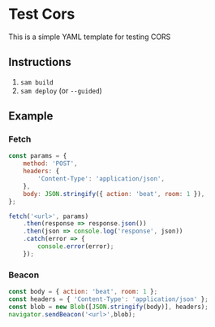 # Test Cors

This is a simple YAML template for testing CORS

## Instructions

1. `sam build`
2. `sam deploy` (or `--guided`)

## Example

### Fetch
```javascript
const params = {
    method: 'POST',
    headers: {
        'Content-Type': 'application/json',
    },
    body: JSON.stringify({ action: 'beat', room: 1 }),
};

fetch('<url>', params)
    .then(response => response.json())
    .then(json => console.log('response', json))
    .catch(error => {
        console.error(error);
    });
```

### Beacon
```javascript
const body = { action: 'beat', room: 1 };
const headers = { 'Content-Type': 'application/json' };
const blob = new Blob([JSON.stringify(body)], headers);
navigator.sendBeacon('<url>',blob);
```